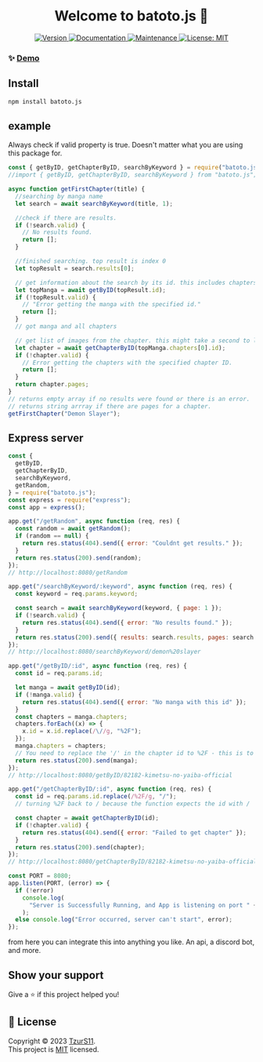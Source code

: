 <h1 align="center">Welcome to batoto.js 👋</h1>



<p align="center">
  <a href="https://www.npmjs.com/package/batoto.js" target="_blank">
    <img alt="Version" src="https://img.shields.io/npm/v/batoto.js.svg">
  </a>
  <a href="https://github.com/TzurS11/batoto.js#readme" target="_blank">
    <img alt="Documentation" src="https://img.shields.io/badge/documentation-yes-brightgreen.svg" />
  </a>
  <a href="https://github.com/TzurS11/batoto.js/graphs/commit-activity" target="_blank">
    <img alt="Maintenance" src="https://img.shields.io/badge/Maintained%3F-yes-green.svg" />
  </a>
  <a href="https://github.com/TzurS11/batoto.js/blob/master/LICENSE" target="_blank">
    <img alt="License: MIT" src="https://img.shields.io/github/license/TzurS11/batoto.js" />
  </a>
</p>

### ✨ [Demo](https://batotojs.tzurs11.repl.co)

## Install

```sh
npm install batoto.js
```

## example
Always check if valid property is true. Doesn't matter what you are using this package for.

```js
const { getByID, getChapterByID, searchByKeyword } = require("batoto.js"); //Javascript
//import { getByID, getChapterByID, searchByKeyword } from "batoto.js"; //Typescript

async function getFirstChapter(title) {
  //searching by manga name
  let search = await searchByKeyword(title, 1);

  //check if there are results.
  if (!search.valid) {
    // No results found.
    return [];
  }

  //finished searching. top result is index 0
  let topResult = search.results[0];

  // get information about the search by its id. this includes chapters
  let topManga = await getByID(topResult.id);
  if (!topResult.valid) {
    // "Error getting the manga with the specified id."
    return [];
  }
  // got manga and all chapters

  // get list of images from the chapter. this might take a second to load
  let chapter = await getChapterByID(topManga.chapters[0].id);
  if (!chapter.valid) {
    // Error getting the chapters with the specified chapter ID.
    return [];
  }
  return chapter.pages;
}
// returns empty array if no results were found or there is an error.
// returns string arrray if there are pages for a chapter.
getFirstChapter("Demon Slayer");
```

## Express server

```js
const {
  getByID,
  getChapterByID,
  searchByKeyword,
  getRandom,
} = require("batoto.js");
const express = require("express");
const app = express();

app.get("/getRandom", async function (req, res) {
  const random = await getRandom();
  if (random == null) {
    return res.status(404).send({ error: "Couldnt get results." });
  }
  return res.status(200).send(random);
});
// http://localhost:8080/getRandom

app.get("/searchByKeyword/:keyword", async function (req, res) {
  const keyword = req.params.keyword;

  const search = await searchByKeyword(keyword, { page: 1 });
  if (!search.valid) {
    return res.status(404).send({ error: "No results found." });
  }
  return res.status(200).send({ results: search.results, pages: search.pages });
});
// http://localhost:8080/searchByKeyword/demon%20slayer

app.get("/getByID/:id", async function (req, res) {
  const id = req.params.id;

  let manga = await getByID(id);
  if (!manga.valid) {
    return res.status(404).send({ error: "No manga with this id" });
  }
  const chapters = manga.chapters;
  chapters.forEach((x) => {
    x.id = x.id.replace(/\//g, "%2F");
  });
  manga.chapters = chapters;
  // You need to replace the '/' in the chapter id to %2F - this is to prevent endpoint problems with getChapterByID
  return res.status(200).send(manga);
});
// http://localhost:8080/getByID/82182-kimetsu-no-yaiba-official

app.get("/getChapterByID/:id", async function (req, res) {
  const id = req.params.id.replace(/%2F/g, "/");
  // turning %2F back to / because the function expects the id with /

  const chapter = await getChapterByID(id);
  if (!chapter.valid) {
    return res.status(404).send({ error: "Failed to get chapter" });
  }
  return res.status(200).send(chapter);
});
// http://localhost:8080/getChapterByID/82182-kimetsu-no-yaiba-official%2F1582807-ch_1

const PORT = 8080;
app.listen(PORT, (error) => {
  if (!error)
    console.log(
      "Server is Successfully Running, and App is listening on port " + PORT
    );
  else console.log("Error occurred, server can't start", error);
});
```

from here you can integrate this into anything you like. An api, a discord bot, and more.

## Show your support

Give a ⭐️ if this project helped you!

## 📝 License

Copyright © 2023 [TzurS11](https://github.com/TzurS11).<br />
This project is [MIT](https://github.com/TzurS11/batoto.js/blob/master/LICENSE) licensed.